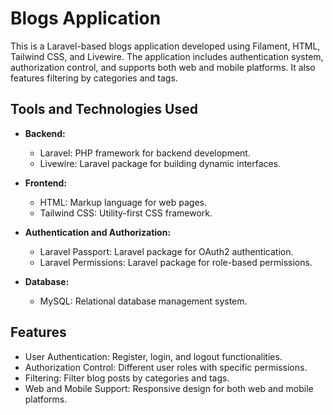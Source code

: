# Blogs Application

This is a Laravel-based blogs application developed using Filament, HTML, Tailwind CSS, and Livewire. The application includes authentication system, authorization control, and supports both web and mobile platforms. It also features filtering by categories and tags.

## Tools and Technologies Used

- **Backend:**
    - Laravel: PHP framework for backend development.
    - Livewire: Laravel package for building dynamic interfaces.

- **Frontend:**
    - HTML: Markup language for web pages.
    - Tailwind CSS: Utility-first CSS framework.

- **Authentication and Authorization:**
    - Laravel Passport: Laravel package for OAuth2 authentication.
    - Laravel Permissions: Laravel package for role-based permissions.

- **Database:**
    - MySQL: Relational database management system.

## Features

- User Authentication: Register, login, and logout functionalities.
- Authorization Control: Different user roles with specific permissions.
- Filtering: Filter blog posts by categories and tags.
- Web and Mobile Support: Responsive design for both web and mobile platforms.
